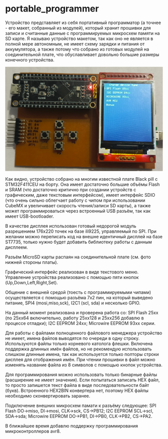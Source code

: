 # portable_programmer

Устройство представляет из себя портативный программатор (а точнее - его макет, собранный из модулей), который хранит прошивки для записи и считанные данные с программируемых микросхем памяти на SD карте.
Я называю устройство макетом, так как оно не является в полной мере автономным, не имеет схему зарядки и питания от аккумулятора, а также потому что собрано из готовых модулей на соединительной плате, что обуславливает довольно большие размеры конечного устройства.

![view](https://github.com/AndrejChoo/portable_programmer/blob/main/hardware/Board_Up.jpg)

Как видно, устройство собрано на многим известной плате Black pill с STM32F411CEU на борту. Она имеет достаточно большие объёмы Flash и SRAM (что достаточно критично при создании устройств с графическим, даже текстовым интерфейсом), имеет интерфейс SDIO (что очень сильно облегчает работу с чипом при использовании CubeMX и увеличивает скорость чтения/записи SD карты), а также может программироваться через встроенный USB разъём, так как имеет USB-bootloader.

В качестве дисплея использован готовый недорогой модуль разрешением 176х220 точек на базе ili9225, управляемый по SPI. При желании можно переписать код на внешне идентичный дисплей на базе ST7735, только нужно будет добавить библиотеку работы с данным дисплеем.

Разъём MicroSD карты распаян на соединительной плате (см. фото нижней стороны платы).

Графический интерфейс реализован в виде текстового меню. Управление устройства реализовано с помощью пяти кнопок (Up,Down,Left,Right,Set). 

Общение с внешней средой (тоесть с программируемыми чипами) осуществляется с помощью разъёма 7х2 пин, на который выведено питание, SPI4 (mosi,miso,sck), I2C1 (scl, sda) и несколько GPIO. 

На данный момент реализована и проверена работа со: SPI Flash 25хх (по 25хх64 включительно, работу 25хх128 и 25хх256 добавлю в процессе отладки); I2C EEPROM 24хх; Microwire EEPROM 93xx серии.

Для работы с файлами полноценного файлового менеджера устройство не имеет, имена файлов выводятся по очереди в одну строку. Используются файлы только корневого католога флешки. Включена поддержка длинных имён файлов, но не рекомендую использовать слишком длинные имена, так как используется только полторы строки дисплея для отображения имён.
При чтении прошивки в файл можно изменять название файла из 8 символов с помощью кнопок устройства.

Для программирования можно использовать только бинарные файлы (расширение не имеет значения). Если попытаться записать HEX файл, то просто запишется текст файла в виде последовательности байт (букв). Встроенного HEX2BIN конвертера нет, поэтому HEX файлы необходимо сконвертировать заранее.

Подключение внешних микросхем памати к разъёму следующее: SPI Flash DO->miso, DI->mosi, CLK->sck, CS->PB12; I2C EEPROM SCL->scl, SDA->sda; Microwire EEPROM DO->PB1, DI->PB0, CLK->PB2, CS->PA2.

В ближайшее время добавлю поддержку программирования микроконтроллеров avr8.
